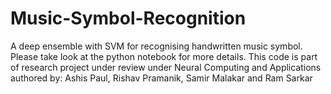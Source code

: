 # Music-Symbol-Recognition
A deep ensemble with SVM for recognising handwritten music symbol. Please take look at the python notebook for more details.
This code is part of research project under review under Neural Computing and Applications authored by: Ashis Paul, Rishav Pramanik, Samir Malakar and Ram Sarkar
